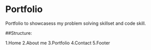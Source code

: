 # Portfolio

Portfolio to showcasess my problem solving skillset and code skill.

##Structure:

1.Home
2.About me
3.Portfolio
4.Contact
5.Footer
